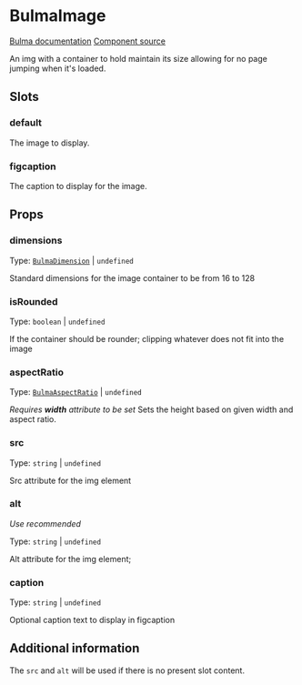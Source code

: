 # BulmaImage

[Bulma documentation](https://bulma.io/documentation/elements/image/)
[Component source](https://github.com/csc530/vuebulma/blob/main/src/components/BulmaImage.vue)

An img with a container to hold maintain its size allowing for no page jumping when it's loaded.

## Slots

### default

The image to display.

### figcaption

The caption to display for the image.

## Props

### dimensions

Type: [`BulmaDimension`](../../types/BulmaDimension.md) | `undefined`

Standard dimensions for the image container to be from 16 to 128

### isRounded

Type: `boolean` | `undefined`

If the container should be rounder; clipping whatever does not fit into the image

### aspectRatio

Type: [`BulmaAspectRatio`](../../types/BulmaAspectRatio.md) | `undefined`

_Requires **width** attribute to be set_
Sets the height based on given width and aspect ratio.

### src

Type: `string` | `undefined`

Src attribute for the img element

### alt

_Use recommended_

Type: `string` | `undefined`

Alt attribute for the img element;

### caption

Type: `string` | `undefined`

Optional caption text to display in figcaption

## Additional information

The `src` and `alt` will be used if there is no present slot content.